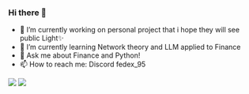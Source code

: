 ### Hi there 👋

<!--
**fedeghigo/fedeghigo** is a ✨ _special_ ✨ repository because its `README.md` (this file) appears on your GitHub profile.

Here are some ideas to get you started:

- 🔭 I’m currently working on ...
- 🌱 I’m currently learning ...
- 👯 I’m looking to collaborate on ...
- 🤔 I’m looking for help with ...
- 💬 Ask me about ...
- 📫 How to reach me: ...
- 😄 Pronouns: ...
- ⚡ Fun fact: ...
-->
- 🔭 I’m currently working on personal project that i hope they will see public Light✨
- 🌱 I’m currently learning  Network theory and LLM applied to Finance 
- 💬 Ask me about Finance and Python!
- 📫 How to reach me: Discord fedex_95

<picture>
<source
  srcset="https://github-readme-stats.vercel.app/api?username=fedeghigo&count_private=true&show_icons=true&include_all_commits=true&theme=vue-dark&hide_rank=true"
  media="(prefers-color-scheme: dark)"
/>
<source
  srcset="https://github-readme-stats.vercel.app/api?username=fedeghigo&count_private=true&show_icons=true&include_all_commits=true&theme=vue&hide_rank=true"
  media="(prefers-color-scheme: light), (prefers-color-scheme: no-preference)"
/>
<img src="https://github-readme-stats.vercel.app/api?username=fedeghigo&count_private=true&show_icons=true&include_all_commits=true&theme=vue&hide_rank=true" />
</picture>


<picture>
<source
  srcset="https://github-readme-stats.vercel.app/api/top-langs?username=fedeghigo&theme=vue-dark&size_weight=0.4&count_weight=0.6"
  media="(prefers-color-scheme: dark)"
/>
<source
  srcset="https://github-readme-stats.vercel.app/api/top-langs?username=fedeghigo&size_weight=0.4&count_weight=0.6&theme=vue"
  media="(prefers-color-scheme: light), (prefers-color-scheme: no-preference)"
/>
<img src="https://github-readme-stats.vercel.app/api/top-langs?username=fedeghigo&size_weight=0.4&count_weight=0.6&theme=vue" />
</picture>



